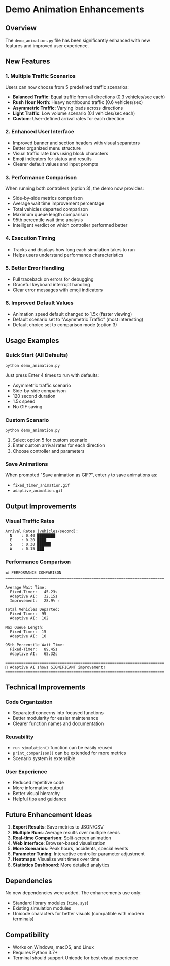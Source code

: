# Demo Animation Enhancements

## Overview
The `demo_animation.py` file has been significantly enhanced with new features and improved user experience.

## New Features

### 1. **Multiple Traffic Scenarios**
Users can now choose from 5 predefined traffic scenarios:
- **Balanced Traffic**: Equal traffic from all directions (0.3 vehicles/sec each)
- **Rush Hour North**: Heavy northbound traffic (0.6 vehicles/sec)
- **Asymmetric Traffic**: Varying loads across directions
- **Light Traffic**: Low volume scenario (0.1 vehicles/sec each)
- **Custom**: User-defined arrival rates for each direction

### 2. **Enhanced User Interface**
- Improved banner and section headers with visual separators
- Better organized menu structure
- Visual traffic rate bars using block characters
- Emoji indicators for status and results
- Clearer default values and input prompts

### 3. **Performance Comparison**
When running both controllers (option 3), the demo now provides:
- Side-by-side metrics comparison
- Average wait time improvement percentage
- Total vehicles departed comparison
- Maximum queue length comparison
- 95th percentile wait time analysis
- Intelligent verdict on which controller performed better

### 4. **Execution Timing**
- Tracks and displays how long each simulation takes to run
- Helps users understand performance characteristics

### 5. **Better Error Handling**
- Full traceback on errors for debugging
- Graceful keyboard interrupt handling
- Clear error messages with emoji indicators

### 6. **Improved Default Values**
- Animation speed default changed to 1.5x (faster viewing)
- Default scenario set to "Asymmetric Traffic" (most interesting)
- Default choice set to comparison mode (option 3)

## Usage Examples

### Quick Start (All Defaults)
```bash
python demo_animation.py
```
Just press Enter 4 times to run with defaults:
- Asymmetric traffic scenario
- Side-by-side comparison
- 120 second duration
- 1.5x speed
- No GIF saving

### Custom Scenario
```bash
python demo_animation.py
```
1. Select option 5 for custom scenario
2. Enter custom arrival rates for each direction
3. Choose controller and parameters

### Save Animations
When prompted "Save animation as GIF?", enter `y` to save animations as:
- `fixed_timer_animation.gif`
- `adaptive_animation.gif`

## Output Improvements

### Visual Traffic Rates
```
Arrival Rates (vehicles/second):
  N    : 0.40 ████████
  E    : 0.20 ████
  S    : 0.30 ██████
  W    : 0.15 ███
```

### Performance Comparison
```
📊 PERFORMANCE COMPARISON
======================================================================

Average Wait Time:
  Fixed-Timer:   45.23s
  Adaptive AI:   32.15s
  Improvement:   28.9% ✓

Total Vehicles Departed:
  Fixed-Timer:  95
  Adaptive AI:  102

Max Queue Length:
  Fixed-Timer:  15
  Adaptive AI:  10

95th Percentile Wait Time:
  Fixed-Timer:   89.45s
  Adaptive AI:   65.32s

======================================================================
🎯 Adaptive AI shows SIGNIFICANT improvement!
======================================================================
```

## Technical Improvements

### Code Organization
- Separated concerns into focused functions
- Better modularity for easier maintenance
- Clearer function names and documentation

### Reusability
- `run_simulation()` function can be easily reused
- `print_comparison()` can be extended for more metrics
- Scenario system is extensible

### User Experience
- Reduced repetitive code
- More informative output
- Better visual hierarchy
- Helpful tips and guidance

## Future Enhancement Ideas

1. **Export Results**: Save metrics to JSON/CSV
2. **Multiple Runs**: Average results over multiple seeds
3. **Real-time Comparison**: Split-screen animation
4. **Web Interface**: Browser-based visualization
5. **More Scenarios**: Peak hours, accidents, special events
6. **Parameter Tuning**: Interactive controller parameter adjustment
7. **Heatmaps**: Visualize wait times over time
8. **Statistics Dashboard**: More detailed analytics

## Dependencies
No new dependencies were added. The enhancements use only:
- Standard library modules (`time`, `sys`)
- Existing simulation modules
- Unicode characters for better visuals (compatible with modern terminals)

## Compatibility
- Works on Windows, macOS, and Linux
- Requires Python 3.7+
- Terminal should support Unicode for best visual experience
